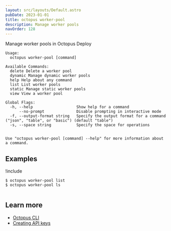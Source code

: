 ```yaml
---
layout: src/layouts/Default.astro
pubDate: 2023-01-01
title: octopus worker-pool
description: Manage worker pools
navOrder: 128
---
```


Manage worker pools in Octopus Deploy


```text
Usage:
  octopus worker-pool [command]

Available Commands:
  delete Delete a worker pool
  dynamic Manage dynamic worker pools
  help Help about any command
  list List worker pools
  static Manage static worker pools
  view View a worker pool

Global Flags:
  -h, --help                   Show help for a command
      --no-prompt              Disable prompting in interactive mode
  -f, --output-format string   Specify the output format for a command ("json", "table", or "basic") (default "table")
  -s, --space string           Specify the space for operations


Use "octopus worker-pool [command] --help" for more information about a command.
```

## Examples

!include <samples-instance>


```text
$ octopus worker-pool list
$ octopus worker-pool ls


```

## Learn more

- [Octopus CLI](/docs/octopus-rest-api/cli/index.md)
- [Creating API keys](/docs/octopus-rest-api/how-to-create-an-api-key.md)